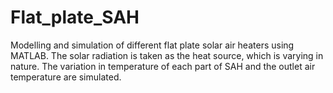 # Flat_plate_SAH
Modelling and simulation of different flat plate solar air heaters using MATLAB. The solar radiation is taken as the heat source, which is varying in nature. The variation in temperature of each part of SAH and the outlet air temperature are simulated.
